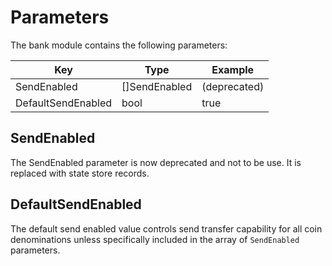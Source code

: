 <!--
order: 5
-->

# Parameters

The bank module contains the following parameters:

| Key                | Type          | Example      |
| ------------------ | ------------- |--------------|
| SendEnabled        | []SendEnabled | (deprecated) |
| DefaultSendEnabled | bool          | true         |

## SendEnabled

The SendEnabled parameter is now deprecated and not to be use. It is replaced
with state store records.


## DefaultSendEnabled

The default send enabled value controls send transfer capability for all
coin denominations unless specifically included in the array of `SendEnabled`
parameters.

